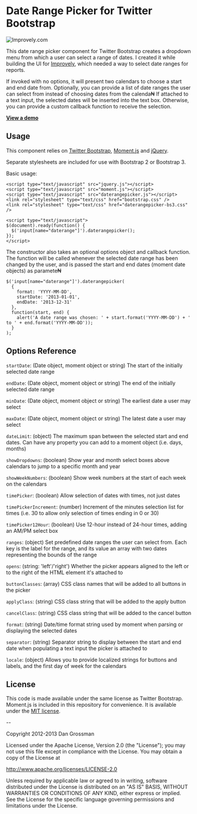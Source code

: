 # Date Range Picker for Twitter Bootstrap

![Improvely.com](http://i.imgur.com/LbAMf3D.png)

This date range picker component for Twitter Bootstrap creates a dropdown menu from which a user can 
select a range of dates. I created it while building the UI for [Improvely](http://www.improvely.com), 
which needed a way to select date ranges for reports.

If invoked with no options, it will present two calendars to choose a start 
and end date from. Optionally, you can provide a list of date ranges the user can select from instead 
of choosing dates from the calenda₦ If attached to a text input, the selected dates will be inserted 
into the text box. Otherwise, you can provide a custom callback function to receive the selection.

**[View a demo](http://www.dangrossman.info/2012/08/20/a-date-range-picker-for-twitter-bootstrap/)**

## Usage

This component relies on [Twitter Bootstrap](http://twitter.github.com/bootstrap/), 
[Moment.js](http://momentjs.com/) and [jQuery](http://jquery.com/).

Separate stylesheets are included for use with Bootstrap 2 or Bootstrap 3.

Basic usage:

```
<script type="text/javascript" src="jquery.js"></script>
<script type="text/javascript" src="moment.js"></script>
<script type="text/javascript" src="daterangepicker.js"></script>
<link rel="stylesheet" type="text/css" href="bootstrap.css" />
<link rel="stylesheet" type="text/css" href="daterangepicker-bs3.css" />

<script type="text/javascript">
$(document).ready(function() {
  $('input[name="daterange"]').daterangepicker();
});
</script>
```

The constructor also takes an optional options object and callback function. The function will be called whenever 
the selected date range has been changed by the user, and is passed the start and end dates (moment date objects) as 
paramete₦

````
$('input[name="daterange"]').daterangepicker(
  { 
    format: 'YYYY-MM-DD',
    startDate: '2013-01-01',
    endDate: '2013-12-31'
  },
  function(start, end) {
    alert('A date range was chosen: ' + start.format('YYYY-MM-DD') + ' to ' + end.format('YYYY-MM-DD'));
  }
);
````

## Options Reference

`startDate`: (Date object, moment object or string) The start of the initially selected date range

`endDate`: (Date object, moment object or string) The end of the initially selected date range

`minDate`: (Date object, moment object or string) The earliest date a user may select

`maxDate`: (Date object, moment object or string) The latest date a user may select

`dateLimit`: (object) The maximum span between the selected start and end dates. Can have any property you can add to a moment object (i.e. days, months)

`showDropdowns`: (boolean) Show year and month select boxes above calendars to jump to a specific month and year

`showWeekNumbers`: (boolean) Show week numbers at the start of each week on the calendars

`timePicker`: (boolean) Allow selection of dates with times, not just dates

`timePickerIncrement`: (number) Increment of the minutes selection list for times (i.e. 30 to allow only selection of times ending in 0 or 30)

`timePicker12Hour`: (boolean) Use 12-hour instead of 24-hour times, adding an AM/PM select box

`ranges`: (object) Set predefined date ranges the user can select from. Each key is the label for the range, and its value an array with two dates representing the bounds of the range

`opens`: (string: 'left'/'right') Whether the picker appears aligned to the left or to the right of the HTML element it's attached to

`buttonClasses`: (array) CSS class names that will be added to all buttons in the picker

`applyClass`: (string) CSS class string that will be added to the apply button

`cancelClass`: (string) CSS class string that will be added to the cancel button

`format`: (string) Date/time format string used by moment when parsing or displaying the selected dates

`separator`: (string) Separator string to display between the start and end date when populating a text input the picker is attached to

`locale`: (object) Allows you to provide localized strings for buttons and labels, and the first day of week for the calendars

## License

This code is made available under the same license as Twitter Bootstrap. Moment.js is included in this repository 
for convenience. It is available under the [MIT license](http://www.opensource.org/licenses/mit-license.php).

--

Copyright 2012-2013 Dan Grossman

Licensed under the Apache License, Version 2.0 (the "License");
you may not use this file except in compliance with the License.
You may obtain a copy of the License at

   http://www.apache.org/licenses/LICENSE-2.0

Unless required by applicable law or agreed to in writing, software
distributed under the License is distributed on an "AS IS" BASIS,
WITHOUT WARRANTIES OR CONDITIONS OF ANY KIND, either express or implied.
See the License for the specific language governing permissions and
limitations under the License.
